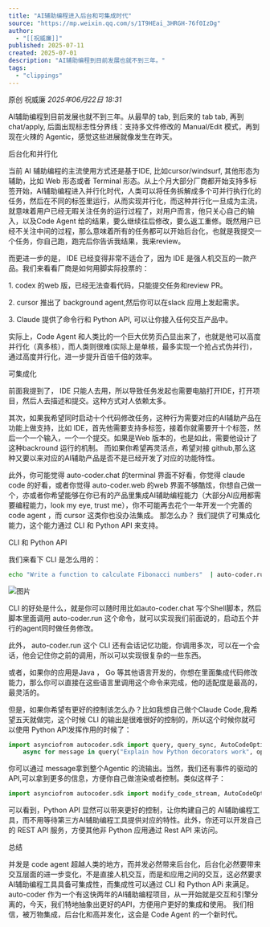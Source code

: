 ```yaml
---
title: "AI辅助编程进入后台和可集成时代"
source: "https://mp.weixin.qq.com/s/1T9HEai_3HRGH-76f0IzDg"
author:
  - "[[祝威廉]]"
published: 2025-07-11
created: 2025-07-01
description: "AI辅助编程到目前发展也就不到三年。"
tags:
  - "clippings"
---
```

原创 祝威廉 *2025年06月22日 18:31*

AI辅助编程到目前发展也就不到三年。从最早的 tab, 到后来的 tab tab, 再到 chat/apply, 后面出现标志性分界线：支持多文件修改的 Manual/Edit 模式，再到现在火辣的 Agentic，感觉这些进展就像发生在昨天。

后台化和并行化

当前 AI 辅助编程的主流使用方式还是基于IDE, 比如cursor/windsurf, 其他形态为辅助，比如 Web 形态或者 Terminal 形态。从上个月大部分厂商都开始支持多标签开始，AI辅助编程进入并行化时代，人类可以将任务拆解成多个可并行执行化的任务，然后在不同的标签里运行，从而实现并行化，而这种并行化一旦成为主流，就意味着用户已经无暇关注任务的运行过程了，对用户而言，他只关心自己的输入，以及Code Agent 给的结果，要么继续往后修改，要么返工重修。既然用户已经不关注中间的过程，那么意味着所有的任务都可以开始后台化，也就是我提交一个任务，你自己跑，跑完后你告诉我结果，我来review。

而更进一步的是， IDE 已经变得非常不适合了，因为 IDE 是强人机交互的一款产品。我们来看看厂商是如何用脚实际投票的：

1\. codex 的web 版，已经无法查看代码，只能提交任务和review PR。

2\. cursor 推出了 background agent,然后你可以在slack 应用上发起需求。

3\. Claude 提供了命令行和 Python API, 可以让你接入任何交互产品中。

实际上，Code Agent 和人类比的一个巨大优势页凸显出来了，也就是他可以高度并行化（真多核），而人类则很难(实际上是单核，最多实现一个抢占式伪并行)，通过高度并行化，进一步提升百倍千倍的效率。

可集成化

前面我提到了， IDE 只能人去用，所以导致任务发起也需要电脑打开IDE，打开项目，然后人去描述和提交。这种方式对人依赖太多。

其次，如果我希望同时启动十个代码修改任务，这种行为需要对应的AI辅助产品在功能上做支持，比如 IDE，首先他需要支持多标签，接着你就需要开十个标签，然后一个一个输入，一个一个提交。如果是Web 版本的，也是如此，需要他设计了这种backround 运行的机制。 而如果你希望再灵活点，希望对接 github,那么这种又要以来对应的AI辅助产品是否不是已经开发了对应的功能特性。

此外，你可能觉得 auto-coder.chat 的terminal 界面不好看，你觉得 claude code 的好看，或者你觉得 auto-coder.web 的web 界面不够酷炫，你想自己做一个，亦或者你希望能够在你已有的产品里集成AI辅助编程能力（大部分AI应用都需要编程能力，look my eye, trust me），你不可能再去花个一年开发一个完善的code agent ，而 cursor 这类你也没办法集成。 那怎么办？ 我们提供了可集成化能力，这个能力通过 CLI 和 Python API 来支持。

CLI 和 Python API

我们来看下 CLI 是怎么用的：

```bash
echo "Write a function to calculate Fibonacci numbers"  | auto-coder.run --model v3_chat
```

![图片](https://mmbiz.qpic.cn/mmbiz_png/TutGfHFrGuh3UAUxJKmmOANThl4micEh2s56ibBthYz0N2tSDh6DDYyheDXgRhPw9YZEBHS1w4EwCGrib5B0A3icGQ/640?wx_fmt=png&from=appmsg&watermark=1&tp=webp&wxfrom=5&wx_lazy=1)

  

CLI 的好处是什么，就是你可以随时用比如auto-coder.chat 写个Shell脚本，然后脚本里面调用 auto-coder.run 这个命令，就可以实现我们前面说的，启动五个并行的agent同时做任务修改。

此外， auto-coder.run 这个 CLI 还有会话记忆功能，你调用多次，可以在一个会话，他会记住你之前的调用，所以可以实现很复杂的一些东西。

或者，如果你的应用是Java ， Go 等其他语言开发的，你想在里面集成代码修改能力，那么你可以直接在这些语言里调用这个命令来完成，他的适配度是最高的，最灵活的。

但是，如果你希望有更好的控制该怎么办？比如我想自己做个Claude Code,我希望五天就做完，这个时候 CLI 的输出是很难很好的控制的，所以这个时候你就可以使用 Python API发挥作用的时候了：

  

```python
import asynciofrom autocoder.sdk import query, query_sync, AutoCodeOptions# 同步查询response = query_sync("Write a function to calculate Fibonacci numbers",options = AutoCodeOptions(                        model="v3_chat"    ))print(response)# 异步查询async def async_example():    options = AutoCodeOptions(                        model="v3_chat"    )
    async for message in query("Explain how Python decorators work", options):        print(f"[{message.role}] {message.content}")asyncio.run(async_example())
```

  

你可以通过 message拿到整个Agentic 的流输出。当然，我们还有事件的驱动的 API,可以拿到更多的信息，方便你自己做渲染或者控制。类似这样子：

```python
import asynciofrom autocoder.sdk import modify_code_stream, AutoCodeOptions        async def main():    options = AutoCodeOptions(model="v3_chat")    async for event in modify_code_stream(        "Refactor the user authentication module",        options=options    ):        print(f"[{event.event_type}] {event.data}")asyncio.run(main())
```

  

可以看到，Python API 显然可以带来更好的控制，让你构建自己的 AI辅助编程工具，而不用等待第三方AI辅助编程工具提供对应的特性。此外，你还可以开发自己的 REST API 服务，方便其他非 Python 应用通过 Rest API 来访问。

总结

并发是 code agent 超越人类的地方，而并发必然带来后台化，后台化必然要带来交互层面的进一步变化，不是直接人机交互，而是和应用之间的交互，这必然要求 AI辅助编程工具具备可集成性，而集成性可以通过 CLI 和 Python APi 来满足。 auto-coder 作为一个有这快两年的AI辅助编程项目，从一开始就是交互和引擎分离的，今天，我们特地抽象出更好的API，方便用户更好的集成和使用。 我们相信，被万物集成，后台化和高并发化，这会是 Code Agent 的一个新时代。
